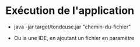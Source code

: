 # Exécution de l'application

- java -jar target/tondeuse.jar "chemin-du-fichier"

- Ou ia une IDE, en ajoutant un fichier en paramètre

